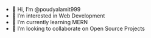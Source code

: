 - 👋 Hi, I’m @poudyalamit999
- 👀 I’m interested in Web Development
- 🌱 I’m currently learning MERN
- 💞️ I’m looking to collaborate on Open Source Projects


<!---
poudyalamit999/poudyalamit999 is a ✨ special ✨ repository because its `README.md` (this file) appears on your GitHub profile.
You can click the Preview link to take a look at your changes.
--->
